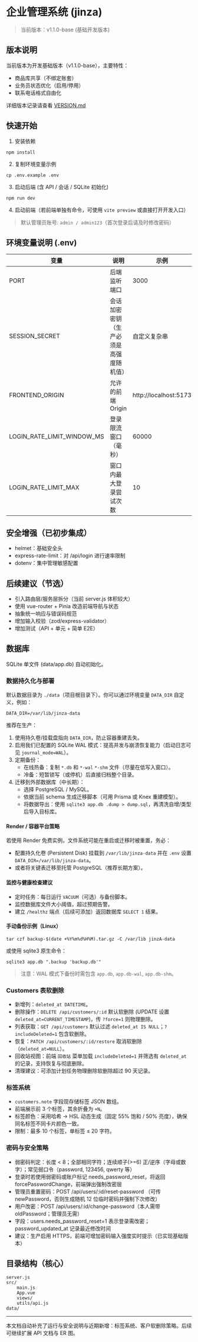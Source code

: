 # 企业管理系统 (jinza)

> 当前版本：v1.1.0-base (基础开发版本)

## 版本说明

当前版本为开发基础版本（v1.1.0-base），主要特性：
- 商品库共享（不绑定账套）
- 业务员状态优化（启用/停用）
- 联系电话格式自由化

详细版本记录请查看 [VERSION.md](VERSION.md)

## 快速开始

1. 安装依赖
```
npm install
```
2. 复制环境变量示例
```
cp .env.example .env
```
3. 启动后端 (含 API / 会话 / SQLite 初始化)
```
npm run dev
```
4. 启动前端（若前端单独有命令，可使用 `vite preview` 或直接打开开发入口）

> 默认管理员账号: `admin / admin123`（首次登录后请及时修改密码）

## 环境变量说明 (.env)
| 变量 | 说明 | 示例 |
| ---- | ---- | ---- |
| PORT | 后端监听端口 | 3000 |
| SESSION_SECRET | 会话加密密钥（生产必须是高强度随机值） | 自定义复杂串 |
| FRONTEND_ORIGIN | 允许的前端 Origin | http://localhost:5173 |
| LOGIN_RATE_LIMIT_WINDOW_MS | 登录限流窗口（毫秒） | 60000 |
| LOGIN_RATE_LIMIT_MAX | 窗口内最大登录尝试次数 | 10 |

## 安全增强（已初步集成）
- helmet：基础安全头
- express-rate-limit：对 /api/login 进行速率限制
- dotenv：集中管理敏感配置

## 后续建议（节选）
- 引入路由层/服务层拆分（当前 server.js 体积较大）
- 使用 vue-router + Pinia 改造前端导航与状态
- 抽象统一响应与错误码规范
- 增加输入校验（zod/express-validator）
- 增加测试（API + 单元 + 简单 E2E）

## 数据库
SQLite 单文件 (data/app.db) 自动初始化。

### 数据持久化与部署
默认数据目录为 `./data`（项目根目录下）。你可以通过环境变量 `DATA_DIR` 自定义，例如：

```
DATA_DIR=/var/lib/jinza-data
```

推荐在生产：
1. 使用持久卷/挂载盘指向 `DATA_DIR`，防止容器重建丢失。
2. 启用我们已配置的 SQLite WAL 模式：提高并发与崩溃恢复能力（启动日志可见 `journal_mode=WAL`）。
3. 定期备份：
	- 在线热备：复制 `*.db` 和 `*-wal` `*-shm` 文件（尽量在低写入窗口）。
	- 冷备：短暂锁写（或停机）后直接归档整个目录。
4. 迁移到外部数据库（中长期）：
	- 选择 PostgreSQL / MySQL。
	- 依据当前 schema 生成迁移脚本（可用 Prisma 或 Knex 重建模型）。
	- 将数据导出：使用 `sqlite3 app.db .dump > dump.sql`，再清洗自增/类型后导入目标库。

#### Render / 容器平台策略
若使用 Render 免费实例，文件系统可能在重启或迁移时被重置，务必：
- 配置持久化卷 (Persistent Disk) 挂载到 `/var/lib/jinza-data` 并在 `.env` 设置 `DATA_DIR=/var/lib/jinza-data`。
- 或者将关键表迁移至托管 PostgreSQL（推荐长期方案）。

#### 监控与健康检查建议
- 定时任务：每日运行 `VACUUM`（可选）与备份脚本。
- 监控数据库文件大小阈值，超过预期告警。
- 建立 `/healthz` 端点（后续可添加）返回数据库 `SELECT 1` 结果。

#### 手动备份示例（Linux）
```
tar czf backup-$(date +%Y%m%d%H%M).tar.gz -C /var/lib jinzA-data
``` 
或使用 sqlite3 原生命令：
```
sqlite3 app.db ".backup 'backup.db'"
```

> 注意：WAL 模式下备份时需包含 `app.db`, `app.db-wal`, `app.db-shm`。

### Customers 表软删除
- 新增列：`deleted_at DATETIME`。
- 删除操作：`DELETE /api/customers/:id` 默认软删除 (UPDATE 设置 `deleted_at=CURRENT_TIMESTAMP`)，传 `?force=1` 则物理删除。
- 列表获取：`GET /api/customers` 默认过滤 `deleted_at IS NULL`；`?includeDeleted=1` 包含软删除。
- 恢复：`PATCH /api/customers/:id/restore` 取消软删除（`deleted_at=NULL`）。
- 回收站视图：前端 `回收站` 菜单加载 `includeDeleted=1` 并筛选有 `deleted_at` 的记录，支持恢复与彻底删除。
- 清理建议：可添加计划任务物理删除软删除超过 90 天记录。

### 标签系统
- `customers.note` 字段现存储标签 JSON 数组。
- 前端展示前 3 个标签，其余折叠为 `+N`。
- 标签颜色：采用哈希 → HSL 动态生成（固定 55% 饱和 / 50% 亮度），确保同名标签不同卡片颜色一致。
- 限制：最多 10 个标签，单标签 ≤ 20 字符。

### 密码与安全策略
- 弱密码判定：长度 < 8；全部相同字符；连续顺子(>=6) 正/逆序（字母或数字）；常见弱口令（password, 123456, qwerty 等）
- 登录时若使用弱密码或账户标记 needs_password_reset，将返回 forcePasswordChange，前端弹出强制改密层
- 管理员重置密码：POST /api/users/:id/reset-password （可传 newPassword，否则生成随机 12 位临时密码并强制下次修改）
- 用户改密：POST /api/users/:id/change-password（本人需带 oldPassword；管理员无需）
- 字段：users.needs_password_reset=1 表示登录需改密；password_updated_at 记录最近修改时间
- 建议：生产启用 HTTPS，前端可增加密码输入强度实时提示（已实现基础版本）

## 目录结构（核心）
```
server.js
src/
	main.js
	App.vue
	views/
	utils/api.js
data/
```

---
本文档自动补充了运行与安全说明与近期新增：标签系统、客户软删除策略。后续可继续扩展 API 文档与 ER 图。
